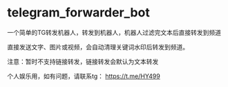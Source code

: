 # telegram_forwarder_bot
一个简单的TG转发机器人，转发到机器人，机器人过滤完文本后直接转发到频道 

直接发送文字、图片或视频，会自动清理关键词水印后转发到频道。

注意：暂时不支持链接转发，链接转发会默认为文本转发

个人娱乐用，如有问题，请联系tg：
https://t.me/HY499
